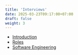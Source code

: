 ```yaml
---
title: 'Interviews'
date: 2025-03-23T09:17:00+07:00
draft: false
weight: 3
---
```


- [Introduction](./introduction)
- [Roles](./roles/)
- [Software Engineering](./swe/)
